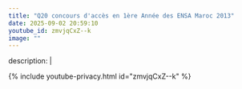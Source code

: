 ```yaml
---
title: "Q20 concours d'accès en 1ère Année des ENSA Maroc 2013"
date: 2025-09-02 20:59:10 
youtube_id: zmvjqCxZ--k
image: ""
---
```

description: |
  
{% include youtube-privacy.html id="zmvjqCxZ--k" %}
